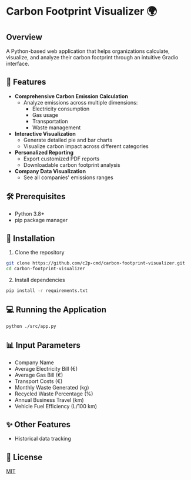 # Carbon Footprint Visualizer 🌍

## Overview

A Python-based web application that helps organizations calculate, visualize, and analyze their carbon footprint through an intuitive Gradio interface.

## 🚀 Features

- **Comprehensive Carbon Emission Calculation**
  - Analyze emissions across multiple dimensions:
    - Electricity consumption
    - Gas usage
    - Transportation
    - Waste management
- **Interactive Visualization**
  - Generate detailed pie and bar charts
  - Visualize carbon impact across different categories
- **Personalized Reporting**
  - Export customized PDF reports
  - Downloadable carbon footprint analysis
- **Company Data Visualization**
  - See all companies' emissions ranges

## 🛠 Prerequisites

- Python 3.8+
- pip package manager

## 🔧 Installation

1. Clone the repository

```bash
git clone https://github.com/c2p-cmd/carbon-footprint-visualizer.git
cd carbon-footprint-visualizer
```

2. Install dependencies

```bash
pip install -r requirements.txt
```

## 💻 Running the Application

```bash
python ./src/app.py
```

## 📊 Input Parameters

- Company Name
- Average Electricity Bill (€)
- Average Gas Bill (€)
- Transport Costs (€)
- Monthly Waste Generated (kg)
- Recycled Waste Percentage (%)
- Annual Business Travel (km)
- Vehicle Fuel Efficiency (L/100 km)

## ✨ Other Features

- Historical data tracking

## 📄 License

[MIT](./LICENSE)

